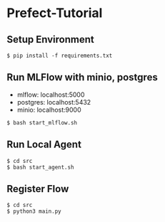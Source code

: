 # Prefect-Tutorial

## Setup Environment
```
$ pip install -f requirements.txt
```

## Run MLFlow with minio, postgres
- mlflow: localhost:5000
- postgres: localhost:5432
- minio: localhost:9000
```
$ bash start_mlflow.sh
```

## Run Local Agent
```
$ cd src
$ bash start_agent.sh
```

## Register Flow
```
$ cd src
$ python3 main.py
```